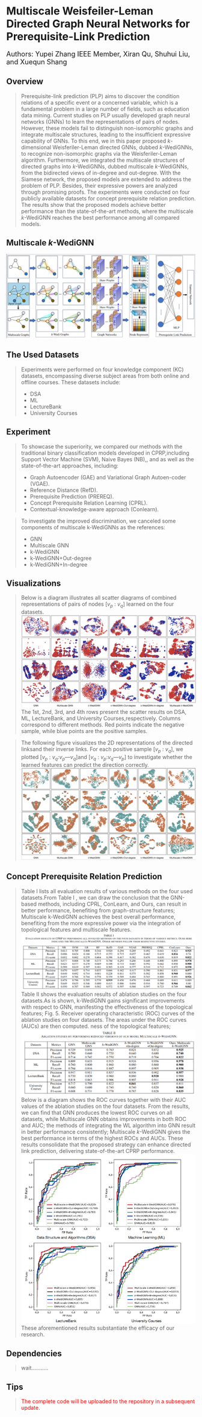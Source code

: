 # Multiscale Weisfeiler-Leman Directed Graph Neural Networks for Prerequisite-Link Prediction
<font size=4>Authors: Yupei Zhang IEEE Member, Xiran Qu, Shuhui Liu, and Xuequn Shang</font>
## Overview
>  Prerequisite-link prediction (PLP) aims to discover the condition relations of a specific event or a concerned variable, which is a fundamental problem in a large number of fields, such as education data mining. Current studies on PLP usually developed graph neural networks (GNNs) to learn the representations of pairs of nodes. However, these models fail to distinguish non-isomorphic graphs and integrate multiscale structures, leading to the insufficient expressive capability of GNNs. To this end, we in this paper proposed *k*-dimensional Weisferiler-Leman directed GNNs, dubbed *k*-WediGNNs, to recognize non-isomorphic graphs via the Weisferiler-Leman algorithm. Furthermore, we integrated the multiscale structures of directed graphs into *k*-WediGNNs, dubbed multiscale *k*-WediGNNs, from the bidirected views of in-degree and out-degree. With the Siamese network, the proposed models are extended to address the problem of PLP. Besides, their expressive powers are analyzed through promising proofs. The experiments were conducted on four publicly available datasets for concept prerequisite relation prediction. The results show that the proposed models achieve better performance than the state-of-the-art methods, where the multiscale *k*-WediGNN reaches the best performance among all compared models.
## Multiscale *k*-WediGNN
![k-WediGNN](k-wedi.png)
## The Used Datasets
> Experiments were performed on four knowledge component (KC) datasets, encompassing diverse subject areas from both online and offline courses. These datasets include:
> - DSA
> - ML
> - LectureBank
> - University Courses
## Experiment
> To showcase the superiority, we compared our methods with the traditional binary classification models developed in CPRP,including Support Vector Machine (SVM), Naive Bayes (NB),, and as well as the state-of-the-art approaches, including:
> - Graph Autoencoder (GAE) and Variational Graph Autoen-coder (VGAE).
> - Reference Distance (RefD).
> - Prerequisite Prediction (PREREQ).
> - Concept Prerequisite Relation Learning (CPRL).
> - Contextual-knowledge-aware approach (Conlearn).
  
> To investigate the improved discrimination, we canceled some components of multiscale k-WediGNNs as the references:
> - GNN
> - Multiscale GNN
> - k-WediGNN
> - k-WediGNN+Out-degree
> - k-WediGNN+In-degree
##  Visualizations
> Below is a diagram illustrates all scatter diagrams of combined representations of pairs of nodes [*v*<sub>*p*</sub> : *v*<sub>*q*</sub>] learned on the four datasets.
![Visualizations of sample representations.png](Visualizations_of_sample_representations.png)
The 1st, 2nd, 3rd, and 4th rows present the scatter results on DSA, ML, LectureBank, and University Courses,respectively. Columns correspond to different methods. Red points indicate the negative sample, while blue points are the positive samples.

> The following figure visualizes the 2D representations of the directed linksand their inverse links. For each positive sample [*v*<sub>*p*</sub> : *v*<sub>*q*</sub>], we plotted [*v*<sub>*p*</sub> : *v*<sub>*q*</sub>:*v*<sub>*p*</sub>—*v*<sub>*q*</sub>]and [*v*<sub>*q*</sub> : *v*<sub>*p*</sub>:*v*<sub>*q*</sub>—*v*<sub>*p*</sub>] to investigate whether the learned features can predict the direction correctly.
![fig4](fig4.png)
## Concept Prerequisite Relation Prediction
> Table I lists all evaluation results of various methods on the four used datasets.From Table I , we can draw the conclusion that the GNN-based
methods, including CPRL, ConLearn, and Ours, can result in
better performance, benefiting from graph-structure features;
Multiscale k-WediGNN achieves the best overall performance,
benefiting from the more expressive power via the integration
of topological features and multiscale features.
![table1](table1.png)
Table II shows the evaluation results of ablation studies on the four datasets.As is shown, k-WediGNN gains significant
improvements with respect to GNN, manifesting the effectiveness of the topological features;
Fig. 5. Receiver operating characteristic (ROC) curves of the ablation studies
on four datasets. The areas under the ROC curves (AUCs) are then computed.
ness of the topological features;
![table2](table2.png)
Below is a diagram shows the ROC curves together with their AUC values
of the ablation studies on the four datasets. From the results,
we can find that GNN produces the lowest ROC curves on all
datasets, while Multiscale GNN obtains improvements in both
ROC and AUC; the methods of integrating the WL algorithm
into GNN result in better performance consistently; Multiscale
*k*-WediGNN gives the best performance in terms of the highest
ROCs and AUCs. These results consolidate that the proposed
strategy can enhance directed link prediction, delivering state-of-the-art CPRP performance.
![fig5](fig5.png)  
These aforementioned results substantiate the efficacy of our research.
## Dependencies
> wait...........
##  Tips
> <font color=red>The complete code will be uploaded to the repository in a subsequent update.</font>


 
